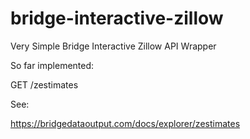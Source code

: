 # bridge-interactive-zillow
Very Simple Bridge Interactive Zillow API Wrapper

So far implemented:

GET /zestimates



See:

https://bridgedataoutput.com/docs/explorer/zestimates

